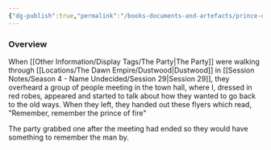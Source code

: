```yaml
---
{"dg-publish":true,"permalink":"/books-documents-and-artefacts/prince-of-fire-flyer/","updated":"2025-01-18T20:15:54.000+00:00"}
---
```


### Overview
When [[Other Information/Display Tags/The Party\|The Party]] were walking through [[Locations/The Dawn Empire/Dustwood\|Dustwood]] in [[Session Notes/Season 4 - Name Undecided/Session 29\|Session 29]], they overheard a group of people meeting in the town hall, where I, dressed in red robes, appeared and started to talk about how they wanted to go back to the old ways. When they left, they handed out these flyers which read, "Remember, remember the prince of fire" 

The party grabbed one after the meeting had ended so they would have something to remember the man by. 
